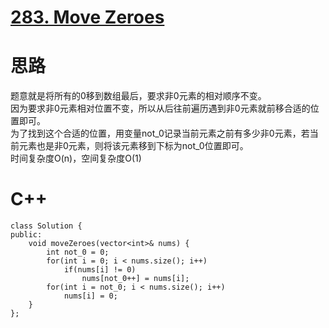 # [283. Move Zeroes](https://leetcode.com/problems/move-zeroes/description/)
# 思路
题意就是将所有的0移到数组最后，要求非0元素的相对顺序不变。  
因为要求非0元素相对位置不变，所以从后往前遍历遇到非0元素就前移合适的位置即可。  
为了找到这个合适的位置，用变量not_0记录当前元素之前有多少非0元素，若当前元素也是非0元素，则将该元素移到下标为not_0位置即可。  
时间复杂度O(n)，空间复杂度O(1)  
# C++
```
class Solution {
public:
    void moveZeroes(vector<int>& nums) {
        int not_0 = 0;
        for(int i = 0; i < nums.size(); i++)
            if(nums[i] != 0) 
                nums[not_0++] = nums[i];
        for(int i = not_0; i < nums.size(); i++)
            nums[i] = 0;
    }
};
```
